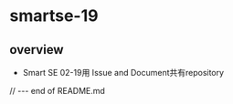 # smartse-19

## overview
- Smart SE 02-19用 Issue and Document共有repository



// --- end of README.md


